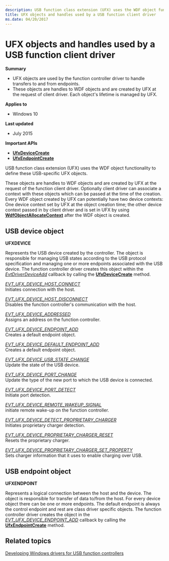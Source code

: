 ```yaml
---
description: USB function class extension (UFX) uses the WDF object functionality to define these USB-specific UFX objects.
title: UFX objects and handles used by a USB function client driver
ms.date: 04/20/2017
---
```


# UFX objects and handles used by a USB function client driver


**Summary**

-   UFX objects are used by the function controller driver to handle transfers to and from endpoints.
-   These objects are handles to WDF objects and are created by UFX at the request of client driver. Each object's lifetime is managed by UFX.

**Applies to**

-   Windows 10

**Last updated**

-   July 2015

**Important APIs**

-   [**UfxDeviceCreate**](/windows-hardware/drivers/ddi/ufxclient/nf-ufxclient-ufxdevicecreate)
-   [**UfxEndpointCreate**](/windows-hardware/drivers/ddi/ufxclient/nf-ufxclient-ufxendpointcreate)

USB function class extension (UFX) uses the WDF object functionality to define these USB-specific UFX objects.

These objects are handles to WDF objects and are created by UFX at the request of the function client driver. Optionally client driver can associate a context with these objects which can be passed at the time of the creation. Every WDF object created by UFX can potentially have two device contexts: One device context set by UFX at the object creation time; the other device context passed in by client driver and is set in UFX by using [**WdfObjectAllocateContext**](/windows-hardware/drivers/ddi/wdfobject/nf-wdfobject-wdfobjectallocatecontext) after the WDF object is created.

## USB device object


**UFXDEVICE**

Represents the USB device created by the controller. The object is responsible for managing USB states according to the USB protocol specification and managing one or more endpoints associated with the USB device. The function controller driver creates this object within the [*EvtDriverDeviceAdd*](/windows-hardware/drivers/ddi/wdfdriver/nc-wdfdriver-evt_wdf_driver_device_add) callback by calling the [**UfxDeviceCreate**](/windows-hardware/drivers/ddi/ufxclient/nf-ufxclient-ufxdevicecreate) method.

[*EVT\_UFX\_DEVICE\_HOST\_CONNECT*](/windows-hardware/drivers/ddi/ufxclient/nc-ufxclient-evt_ufx_device_host_connect)  
Initiates connection with the host.

[*EVT\_UFX\_DEVICE\_HOST\_DISCONNECT*](/windows-hardware/drivers/ddi/ufxclient/nc-ufxclient-evt_ufx_device_host_disconnect)  
Disables the function controller's communication with the host.

[*EVT\_UFX\_DEVICE\_ADDRESSED*](/windows-hardware/drivers/ddi/ufxclient/nc-ufxclient-evt_ufx_device_addressed)  
Assigns an address on the function controller.

[*EVT\_UFX\_DEVICE\_ENDPOINT\_ADD*](/windows-hardware/drivers/ddi/ufxclient/nc-ufxclient-evt_ufx_device_endpoint_add)  
Creates a default endpoint object.

[*EVT\_UFX\_DEVICE\_DEFAULT\_ENDPOINT\_ADD*](/windows-hardware/drivers/ddi/ufxclient/nc-ufxclient-evt_ufx_device_default_endpoint_add)  
Creates a default endpoint object.

[*EVT\_UFX\_DEVICE\_USB\_STATE\_CHANGE*](/windows-hardware/drivers/ddi/ufxclient/nc-ufxclient-evt_ufx_device_usb_state_change)  
Update the state of the USB device.

[*EVT\_UFX\_DEVICE\_PORT\_CHANGE*](/windows-hardware/drivers/ddi/ufxclient/nc-ufxclient-evt_ufx_device_port_change)  
Update the type of the new port to which the USB device is connected.

[*EVT\_UFX\_DEVICE\_PORT\_DETECT*](/windows-hardware/drivers/ddi/ufxclient/nc-ufxclient-evt_ufx_device_port_detect)  
Initiate port detection.

[*EVT\_UFX\_DEVICE\_REMOTE\_WAKEUP\_SIGNAL*](/windows-hardware/drivers/ddi/ufxclient/nc-ufxclient-evt_ufx_device_remote_wakeup_signal)  
initiate remote wake-up on the function controller.

[*EVT\_UFX\_DEVICE\_DETECT\_PROPRIETARY\_CHARGER*](/windows-hardware/drivers/ddi/ufxclient/nc-ufxclient-evt_ufx_device_proprietary_charger_detect)  
Initiates proprietary charger detection.

[*EVT\_UFX\_DEVICE\_PROPRIETARY\_CHARGER\_RESET*](/windows-hardware/drivers/ddi/ufxclient/nc-ufxclient-evt_ufx_device_proprietary_charger_reset)  
Resets the proprietary charger.

[*EVT\_UFX\_DEVICE\_PROPRIETARY\_CHARGER\_SET\_PROPERTY*](/windows-hardware/drivers/ddi/ufxclient/nc-ufxclient-evt_ufx_device_proprietary_charger_set_property)  
Sets charger information that it uses to enable charging over USB.

## USB endpoint object


**UFXENDPOINT**

Represents a logical connection between the host and the device. The object is responsible for transfer of data to/from the host. For every device object there can be one or more endpoints. The default endpoint is always the control endpoint and rest are class driver specific objects. The function controller driver creates the object in the [*EVT\_UFX\_DEVICE\_ENDPOINT\_ADD*](/windows-hardware/drivers/ddi/ufxclient/nc-ufxclient-evt_ufx_device_endpoint_add) callback by calling the [**UfxEndpointCreate**](/windows-hardware/drivers/ddi/ufxclient/nf-ufxclient-ufxendpointcreate) method.

## Related topics
[Developing Windows drivers for USB function controllers](developing-windows-drivers-for-usb-function-controllers.md)

